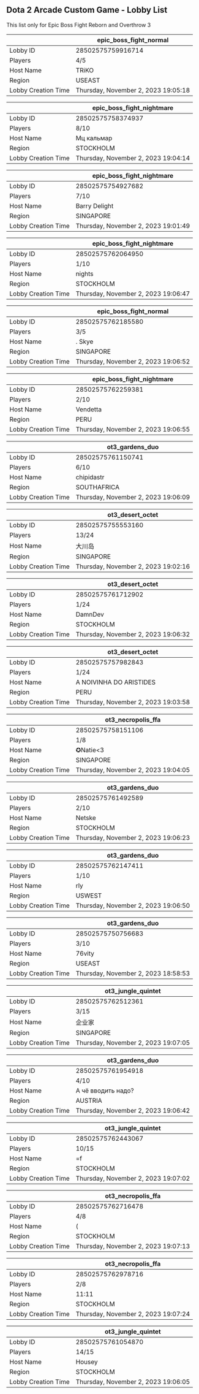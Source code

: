 ## Dota 2 Arcade Custom Game - Lobby List

This list only for Epic Boss Fight Reborn and Overthrow 3

|  | epic_boss_fight_normal |
| ------ | ------ |
| Lobby ID | 28502575759916714 |
| Players | 4/5 |
| Host Name | TRiKO |
| Region | USEAST |
| Lobby Creation Time | Thursday, November 2, 2023 19:05:18 |


|  | epic_boss_fight_nightmare |
| ------ | ------ |
| Lobby ID | 28502575758374937 |
| Players | 8/10 |
| Host Name | Мц кальмар |
| Region | STOCKHOLM |
| Lobby Creation Time | Thursday, November 2, 2023 19:04:14 |


|  | epic_boss_fight_nightmare |
| ------ | ------ |
| Lobby ID | 28502575754927682 |
| Players | 7/10 |
| Host Name | Barry Delight |
| Region | SINGAPORE |
| Lobby Creation Time | Thursday, November 2, 2023 19:01:49 |


|  | epic_boss_fight_nightmare |
| ------ | ------ |
| Lobby ID | 28502575762064950 |
| Players | 1/10 |
| Host Name | nights |
| Region | STOCKHOLM |
| Lobby Creation Time | Thursday, November 2, 2023 19:06:47 |


|  | epic_boss_fight_normal |
| ------ | ------ |
| Lobby ID | 28502575762185580 |
| Players | 3/5 |
| Host Name | . Skye |
| Region | SINGAPORE |
| Lobby Creation Time | Thursday, November 2, 2023 19:06:52 |


|  | epic_boss_fight_nightmare |
| ------ | ------ |
| Lobby ID | 28502575762259381 |
| Players | 2/10 |
| Host Name | Vendetta |
| Region | PERU |
| Lobby Creation Time | Thursday, November 2, 2023 19:06:55 |


|  | ot3_gardens_duo |
| ------ | ------ |
| Lobby ID | 28502575761150741 |
| Players | 6/10 |
| Host Name | chipidastr |
| Region | SOUTHAFRICA |
| Lobby Creation Time | Thursday, November 2, 2023 19:06:09 |


|  | ot3_desert_octet |
| ------ | ------ |
| Lobby ID | 28502575755553160 |
| Players | 13/24 |
| Host Name | 大川岛 |
| Region | SINGAPORE |
| Lobby Creation Time | Thursday, November 2, 2023 19:02:16 |


|  | ot3_desert_octet |
| ------ | ------ |
| Lobby ID | 28502575761712902 |
| Players | 1/24 |
| Host Name | DamnDev |
| Region | STOCKHOLM |
| Lobby Creation Time | Thursday, November 2, 2023 19:06:32 |


|  | ot3_desert_octet |
| ------ | ------ |
| Lobby ID | 28502575757982843 |
| Players | 1/24 |
| Host Name | A NOIVINHA DO ARISTIDES |
| Region | PERU |
| Lobby Creation Time | Thursday, November 2, 2023 19:03:58 |


|  | ot3_necropolis_ffa |
| ------ | ------ |
| Lobby ID | 28502575758151106 |
| Players | 1/8 |
| Host Name | ✪Natie<3 |
| Region | SINGAPORE |
| Lobby Creation Time | Thursday, November 2, 2023 19:04:05 |


|  | ot3_gardens_duo |
| ------ | ------ |
| Lobby ID | 28502575761492589 |
| Players | 2/10 |
| Host Name | Netske |
| Region | STOCKHOLM |
| Lobby Creation Time | Thursday, November 2, 2023 19:06:23 |


|  | ot3_gardens_duo |
| ------ | ------ |
| Lobby ID | 28502575762147411 |
| Players | 1/10 |
| Host Name | rly |
| Region | USWEST |
| Lobby Creation Time | Thursday, November 2, 2023 19:06:50 |


|  | ot3_gardens_duo |
| ------ | ------ |
| Lobby ID | 28502575750756683 |
| Players | 3/10 |
| Host Name | 76vity |
| Region | USEAST |
| Lobby Creation Time | Thursday, November 2, 2023 18:58:53 |


|  | ot3_jungle_quintet |
| ------ | ------ |
| Lobby ID | 28502575762512361 |
| Players | 3/15 |
| Host Name | 企业家 |
| Region | SINGAPORE |
| Lobby Creation Time | Thursday, November 2, 2023 19:07:05 |


|  | ot3_gardens_duo |
| ------ | ------ |
| Lobby ID | 28502575761954918 |
| Players | 4/10 |
| Host Name | А чё вводить надо? |
| Region | AUSTRIA |
| Lobby Creation Time | Thursday, November 2, 2023 19:06:42 |


|  | ot3_jungle_quintet |
| ------ | ------ |
| Lobby ID | 28502575762443067 |
| Players | 10/15 |
| Host Name | =f |
| Region | STOCKHOLM |
| Lobby Creation Time | Thursday, November 2, 2023 19:07:02 |


|  | ot3_necropolis_ffa |
| ------ | ------ |
| Lobby ID | 28502575762716478 |
| Players | 4/8 |
| Host Name | ( |
| Region | STOCKHOLM |
| Lobby Creation Time | Thursday, November 2, 2023 19:07:13 |


|  | ot3_necropolis_ffa |
| ------ | ------ |
| Lobby ID | 28502575762978716 |
| Players | 2/8 |
| Host Name | 11:11 |
| Region | STOCKHOLM |
| Lobby Creation Time | Thursday, November 2, 2023 19:07:24 |


|  | ot3_jungle_quintet |
| ------ | ------ |
| Lobby ID | 28502575761054870 |
| Players | 14/15 |
| Host Name | Housey |
| Region | STOCKHOLM |
| Lobby Creation Time | Thursday, November 2, 2023 19:06:05 |


